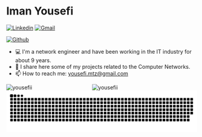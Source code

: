 <h1> Iman Yousefi </h1>


<!-- </a> <a href="https://www.github.com/yousefii" target="_blank" rel="noreferrer"><img
src="https://img.shields.io/github/followers/yousefii?logo=github&style=for-the-badge&color=0891b2&labelColor=1c1917" /></a> -->


[![Linkedin](https://img.shields.io/badge/-LinkedIn-blue?style=flat&logo=Linkedin&logoColor=white)](https://www.linkedin.com/in/yousefi-iman/)
[![Gmail](https://img.shields.io/badge/-Gmail-c14438?style=flat&logo=Gmail&logoColor=white)](mailto:yousefi.mtz@gmail.com)

[![Github](https://img.shields.io/github/followers/yousefii?label=Follow&style=social)](https://github.com/yousefii)

- 💻  I'm a network engineer and have been working in the IT industry for about 9 years.
- 🌱  I share here some of my projects related to the Computer Networks.
- 📫  How to reach me: yousefi.mtz@gmail.com

<div>
  <img width="45%" align="left" src="https://github-readme-stats.vercel.app/api/top-langs?username=yousefii&show_icons=true&locale=en&layout=compact" alt="yousefii" />
  <img width="50%"  src="https://github-readme-streak-stats.herokuapp.com/?user=yousefii&" alt="yousefii" />
  <img  src="https://github.com/yousefii/Resources/blob/main/grid-snake.svg"
       alt="snake" /></a>
</div>

<!----------------------------->
<!-- COMMENTED FOR LATER USE -->
<!----------------------------->

<!-- STATISTICS -->
<!-- [![Anurag's github stats](https://github-readme-stats.vercel.app/api?username=yousefii&show_icons=true&count_private=true&include_all_commits=true&theme=dracula)](https://github.com/yousefii)
 -->
<!-- MEDIUM & BUY ME A COFFEE -->
<!-- 
[![Stackoverflow](https://github.com/Rishit-dagli/Rishit-dagli/blob/master/badges/stackoverflow.svg)](https://stackoverflow.com/users/11878567/rishit-dagli)
 -->
<!--  [![Buy Me A Coffee](https://img.shields.io/badge/-Buy%20Me%20A%20Coffee-db4c4c?style=flat&logo=buy-me-a-coffee&logoColor=ffffff&link=https://ko-fi.com/dinhanhthi)](https://ko-fi.com/dinhanhthi) -->
